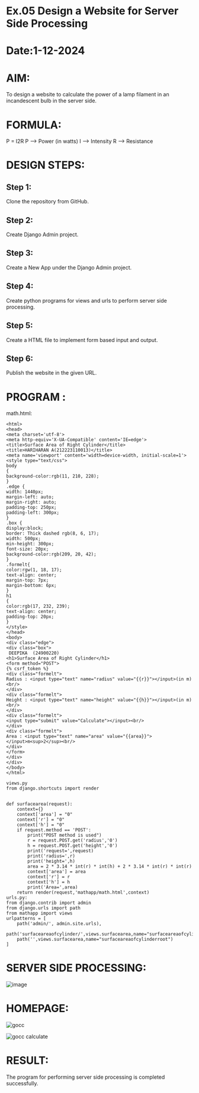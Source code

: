 # Ex.05 Design a Website for Server Side Processing
# Date:1-12-2024
# AIM:
To design a website to calculate the power of a lamp filament in an incandescent bulb in the server side.

# FORMULA:
P = I2R
P --> Power (in watts)
 I --> Intensity
 R --> Resistance

# DESIGN STEPS:
## Step 1:
Clone the repository from GitHub.

## Step 2:
Create Django Admin project.

## Step 3:
Create a New App under the Django Admin project.

## Step 4:
Create python programs for views and urls to perform server side processing.

## Step 5:
Create a HTML file to implement form based input and output.

## Step 6:
Publish the website in the given URL.

# PROGRAM :
math.html:
```
<html>
<head>
<meta charset='utf-8'>
<meta http-equiv='X-UA-Compatible' content='IE=edge'>
<title>Surface Area of Right Cylinder</title>
<title>HARIHARAN A(212223110013)</title>
<meta name='viewport' content='width=device-width, initial-scale=1'>
<style type="text/css">
body
{
background-color:rgb(11, 210, 228);
}
.edge {
width: 1440px;
margin-left: auto;
margin-right: auto;
padding-top: 250px;
padding-left: 300px;
}
.box {
display:block;
border: Thick dashed rgb(8, 6, 17);
width: 500px;
min-height: 300px;
font-size: 20px;
background-color:rgb(209, 20, 42);
}
.formelt{
color:rgw(1, 18, 17);
text-align: center;
margin-top: 7px;
margin-bottom: 6px;
}
h1
{
color:rgb(17, 232, 239);
text-align: center;
padding-top: 20px;
}
</style>
</head>
<body>
<div class="edge">
<div class="box">
 DEEPIKA  (24900220)
<h1>Surface Area of Right Cylinder</h1>
<form method="POST">
{% csrf_token %}
<div class="formelt">
Radius : <input type="text" name="radius" value="{{r}}"></input>(in m)<br/>
</div>
<div class="formelt">
Height : <input type="text" name="height" value="{{h}}"></input>(in m)<br/>
</div>
<div class="formelt">
<input type="submit" value="Calculate"></input><br/>
</div>
<div class="formelt">
Area : <input type="text" name="area" value="{{area}}"></input>m<sup>2</sup><br/>
</div>
</form>
</div>
</div>
</body>
</html>

views.py
from django.shortcuts import render


def surfacearea(request):
    context={}
    context['area'] = "0"
    context['r'] = "0"
    context['h'] = "0"
    if request.method == 'POST':
        print("POST method is used")
        r = request.POST.get('radius','0')
        h = request.POST.get('height','0')
        print('request=',request)
        print('radius=',r)
        print('height=',h)
        area = 2 * 3.14 * int(r) * int(h) + 2 * 3.14 * int(r) * int(r)
        context['area'] = area
        context['r'] = r
        context['h'] = h
        print('Area=',area)
    return render(request,'mathapp/math.html',context)
urls.py:
from django.contrib import admin
from django.urls import path
from mathapp import views
urlpatterns = [
    path('admin/', admin.site.urls),
    path('surfaceareaofcylinder/',views.surfacearea,name="surfaceareaofcylinder"),
    path('',views.surfacearea,name="surfaceareaofcylinderroot")
]
```

# SERVER SIDE PROCESSING:
![image](https://github.com/user-attachments/assets/3c65473c-1479-4c72-b665-5b2aa71035c3)

# HOMEPAGE:
![gocc](https://github.com/user-attachments/assets/5dbee772-1ebf-4b14-8a51-a0ed1783c8f0)



![gocc calculate](https://github.com/user-attachments/assets/ae884bef-dbe9-404f-a8ca-be77be200af0)


# RESULT:
The program for performing server side processing is completed successfully.
